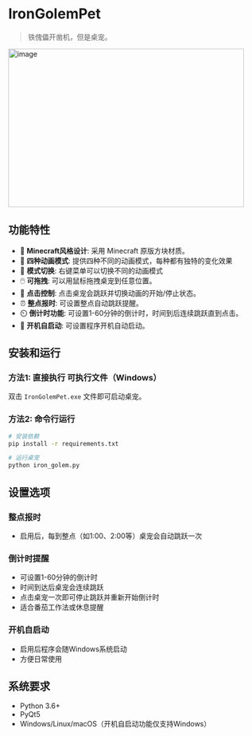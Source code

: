 # IronGolemPet

> 铁傀儡开凿机，但是桌宠。

<img width="474" height="318" alt="image" src="https://github.com/user-attachments/assets/70fd368a-ced5-41fb-9897-64802b859ba0" />


## 功能特性

- 🎃 **Minecraft风格设计**: 采用 Minecraft 原版方块材质。
- 🦵 **四种动画模式**: 提供四种不同的动画模式，每种都有独特的变化效果
- 🔄 **模式切换**: 右键菜单可以切换不同的动画模式
- 🖱️ **可拖拽**: 可以用鼠标拖拽桌宠到任意位置。
- 🎯 **点击控制**: 点击桌宠会跳跃并切换动画的开始/停止状态。
- ⏰ **整点报时**: 可设置整点自动跳跃提醒。
- ⏲️ **倒计时功能**: 可设置1-60分钟的倒计时，时间到后连续跳跃直到点击。
- 🚀 **开机自启动**: 可设置程序开机自动启动。

## 安装和运行

### 方法1: 直接执行 可执行文件（Windows）
双击 `IronGolemPet.exe` 文件即可启动桌宠。

### 方法2: 命令行运行
```bash
# 安装依赖
pip install -r requirements.txt

# 运行桌宠
python iron_golem.py
```

## 设置选项

### 整点报时
- 启用后，每到整点（如1:00、2:00等）桌宠会自动跳跃一次

### 倒计时提醒  
- 可设置1-60分钟的倒计时
- 时间到达后桌宠会连续跳跃
- 点击桌宠一次即可停止跳跃并重新开始倒计时
- 适合番茄工作法或休息提醒

### 开机自启动
- 启用后程序会随Windows系统启动
- 方便日常使用

## 系统要求

- Python 3.6+
- PyQt5
- Windows/Linux/macOS（开机自启动功能仅支持Windows）
